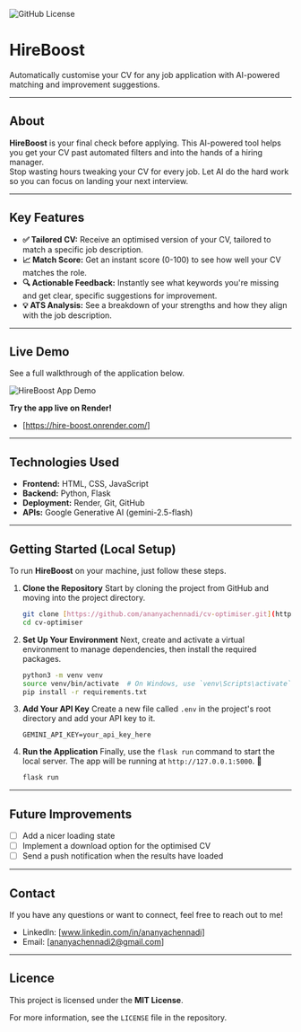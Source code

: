 ![GitHub License](https://img.shields.io/github/license/ananyachennadi/cv-optimiser?refresh=1)
# HireBoost
Automatically customise your CV for any job application with AI-powered matching and improvement suggestions.

---

## About

**HireBoost** is your final check before applying. This AI-powered tool helps you get your CV past automated filters and into the hands of a hiring manager.  
Stop wasting hours tweaking your CV for every job. Let AI do the hard work so you can focus on landing your next interview.

***

## Key Features

* **✅ Tailored CV:** Receive an optimised version of your CV, tailored to match a specific job description.
* **📈 Match Score:** Get an instant score (0-100) to see how well your CV matches the role.
* **🔍 Actionable Feedback:** Instantly see what keywords you're missing and get clear, specific suggestions for improvement.
* **💡 ATS Analysis:** See a breakdown of your strengths and how they align with the job description.

***

## Live Demo

See a full walkthrough of the application below.

![HireBoost App Demo](https://media0.giphy.com/media/v1.Y2lkPTc5MGI3NjExZ2lnbnp1aThuZXNzbmJiNjA3NnZyYm5lMzFta2N1cnZjZWp5OGl0NCZlcD12MV9pbnRlcm5hbF9naWZfYnlfaWQmY3Q9Zw/pe2DQ23sNxFMb6yRrz/giphy.gif)


**Try the app live on Render!**
* [https://hire-boost.onrender.com/]

--- 

## Technologies Used

* **Frontend:** HTML, CSS, JavaScript
* **Backend:** Python, Flask
* **Deployment:** Render, Git, GitHub
* **APIs:** Google Generative AI (gemini-2.5-flash)

---

## Getting Started (Local Setup)

To run **HireBoost** on your machine, just follow these steps.

1.  **Clone the Repository**
    Start by cloning the project from GitHub and moving into the project directory.

    ```bash
    git clone [https://github.com/ananyachennadi/cv-optimiser.git](https://github.com/ananyachennadi/cv-optimiser.git)
    cd cv-optimiser
    ```

2.  **Set Up Your Environment**
    Next, create and activate a virtual environment to manage dependencies, then install the required packages.

    ```bash
    python3 -m venv venv
    source venv/bin/activate  # On Windows, use `venv\Scripts\activate`
    pip install -r requirements.txt
    ```

3.  **Add Your API Key**
    Create a new file called `.env` in the project's root directory and add your API key to it.

    ```
    GEMINI_API_KEY=your_api_key_here
    ```

4.  **Run the Application**
    Finally, use the `flask run` command to start the local server. The app will be running at `http://127.0.0.1:5000`. 🚀

    ```bash
    flask run
    ```

---
## Future Improvements
- [ ] Add a nicer loading state
- [ ] Implement a download option for the optimised CV
- [ ] Send a push notification when the results have loaded

---
## Contact
If you have any questions or want to connect, feel free to reach out to me!
- LinkedIn: [www.linkedin.com/in/ananyachennadi]
- Email: [ananyachennadi2@gmail.com]

---
## Licence

This project is licensed under the **MIT License**.

For more information, see the `LICENSE` file in the repository.



